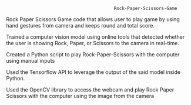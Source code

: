                                              Rock-Paper-Scissors-Game


Rock Paper Scissors Game code that allows user to play game by using hand gestures from camera and keeps round and total score.

Trained a computer vision model using online tools that detected whether the user is showing Rock, Paper, or Scissors to the camera in real-time.

Created a Python script to play Rock-Paper-Scissors with the computer using manual inputs

Used the Tensorflow API to leverage the output of the said model inside Python.

Used the OpenCV library to access the webcam and play Rock Paper Scissors with the computer using the image from the camera


